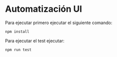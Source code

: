 # Automatización UI

Para ejecutar primero ejecutar el siguiente comando:

`npm install`

Para ejecutar el test ejecutar:

`npm run test`